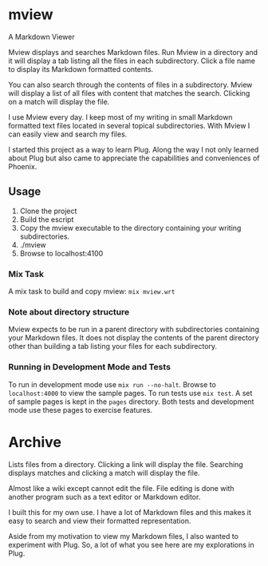 # mview
A Markdown Viewer

Mview displays and searches Markdown files. Run Mview in a directory and it
will display a tab listing all the files in each subdirectory. Click a file
name to display its Markdown formatted contents.

You can also search through the contents of files in a subdirectory. Mview will
display a list of all files with content that matches the search. Clicking on a
match will display the file.

I use Mview every day. I keep most of my writing in small Markdown formatted
text files located in several topical subdirectories. With Mview I can easily
view and search my files.

I started this project as a way to learn Plug. Along the way I not only
learned about Plug but also came to appreciate the capabilities and
conveniences of Phoenix.


## Usage
1. Clone the project
2. Build the escript
3. Copy the mview executable to the directory containing your writing
subdirectories.
4. ./mview
5. Browse to localhost:4100

### Mix Task
A mix task to build and copy mview: ``mix mview.wrt``

### Note about directory structure
Mview expects to be run in a parent directory with subdirectories containing your
Markdown files. It does not display the contents of the parent directory other than
building a tab listing your files for each subdirectory.

### Running in Development Mode and Tests
To run in development mode use `mix run --no-halt`. Browse to `localhost:4000`
to view the sample pages.
To run tests use `mix test`.
A set of sample pages is kept in the `pages` directory. Both tests and development mode
use these pages to exercise features.

# Archive

Lists files from a directory. Clicking a link will display the file. Searching
displays matches and clicking a match will display the file.

Almost like a wiki except cannot edit the file. File editing is done with
another program such as a text editor or Markdown editor.

I built this for my own use. I have a lot of Markdown files and this makes it
easy to search and view their formatted representation.

Aside from my motivation to view my Markdown files, I also wanted to
experiment with Plug. So, a lot of what you see here are my explorations
in Plug.

